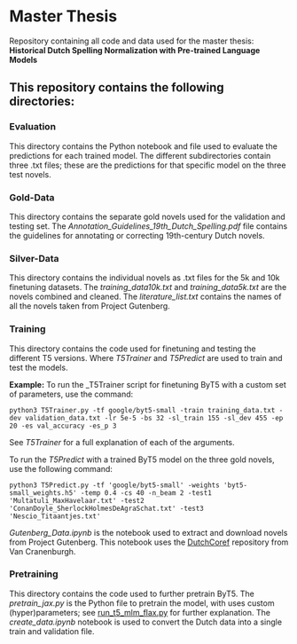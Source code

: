 # Master Thesis

Repository containing all code and data used for the master thesis: 
__Historical Dutch Spelling Normalization with Pre-trained Language Models__

## This repository contains the following directories:

### Evaluation

This directory contains the Python notebook and file used to evaluate the predictions for each trained model. 
The different subdirectories contain three .txt files; these are the predictions for that specific model on the three test novels.

### Gold-Data

This directory contains the separate gold novels used for the validation and testing set.
The _Annotation_Guidelines_19th_Dutch_Spelling.pdf_ file contains the guidelines for annotating or correcting 19th-century Dutch novels.

### Silver-Data

This directory contains the individual novels as .txt files for the 5k and 10k finetuning datasets.
The _training_data10k.txt_ and _training_data5k.txt_ are the novels combined and cleaned.
The _literature_list.txt_ contains the names of all the novels taken from Project Gutenberg.

### Training

This directory contains the code used for finetuning and testing the different T5 versions. 
Where _T5Trainer_ and _T5Predict_ are used to train and test the models.

__Example:__
To run the _T5Trainer script for finetuning ByT5 with a custom set of parameters, use the command:
```
python3 T5Trainer.py -tf google/byt5-small -train training_data.txt -dev validation_data.txt -lr 5e-5 -bs 32 -sl_train 155 -sl_dev 455 -ep 20 -es val_accuracy -es_p 3
```
See _T5Trainer_ for a full explanation of each of the arguments.

To run the _T5Predict_ with a trained ByT5 model on the three gold novels, use the following command:
```
python3 T5Predict.py -tf 'google/byt5-small' -weights 'byt5-small_weights.h5' -temp 0.4 -cs 40 -n_beam 2 -test1 'Multatuli_MaxHavelaar.txt' -test2 'ConanDoyle_SherlockHolmesDeAgraSchat.txt' -test3 'Nescio_Titaantjes.txt'
```

_Gutenberg_Data.ipynb_ is the notebook used to extract and download novels from Project Gutenberg.
This notebook uses the [DutchCoref]([https://pages.github.com/](https://github.com/andreasvc/dutchcoref)) repository from Van Cranenburgh.

### Pretraining

This directory contains the code used to further pretrain ByT5.
The _pretrain_jax.py_ is the Python file to pretrain the model, with uses custom (hyper)parameters; see [run_t5_mlm_flax.py](https://github.com/huggingface/transformers/blob/main/examples/flax/language-modeling/run_t5_mlm_flax.py) for further explanation.
The _create_data.ipynb_ notebook is used to convert the Dutch data into a single train and validation file.
